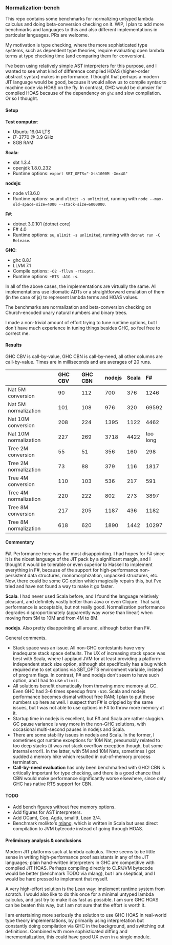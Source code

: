 ### Normalization-bench

This repo contains some benchmarks for normalizing untyped lambda calculus and
doing beta-conversion checking on it. WIP, I plan to add more benchmarks and languages
to this and also different implementations in particular languages. PRs are welcome.

My motivation is type checking, where the more sophisticated
type systems, such as dependent type theories, require evaluating open lambda
terms at type checking time (and comparing them for conversion).

I've been using relatively simple AST interpreters for this purpose, and I
wanted to see what kind of difference compiled HOAS (higher-order
abstract syntax) makes in performance. I thought that perhaps a modern JIT language would be
good, because it would allow us to compile syntax to machine code via HOAS on
the fly. In contrast, GHC would be clumsier for compiled HOAS because of the
dependency on `ghc` and slow compilation. Or so I thought.

#### Setup

__Test computer__:
- Ubuntu 16.04 LTS
- i7-3770 @ 3.9 GHz
- 8GB RAM

__Scala__:
- sbt 1.3.4
- openjdk 1.8.0_232
- Runtime options: `export SBT_OPTS="-Xss1000M -Xmx4G"`

__nodejs__:
- node v13.6.0
- Runtime options: `su` and `ulimit -s unlimited`, running with `node
  --max-old-space-size=4000 --stack-size=6000000`.

__F#__:
- dotnet 3.0.101 (dotnet core)
- F# 4.0
- Runtime options: `su`, `ulimit -s unlimited`, running with `dotnet run -C Release`.

__GHC__:
- ghc 8.8.1
- LLVM 7.1
- Compile options: `-O2 -fllvm -rtsopts`.
- Runtime options: `+RTS -A1G -s`.

In all of the above cases, the implementations are virtually the same. All implementations
use idiomatic ADTs or a straightforward emulation of them (in the case of js) to represent lambda terms and HOAS values.

The benchmarks are normalization and beta-conversion checking on Church-encoded unary natural numbers and
binary trees.

I made a non-trivial amount of effort trying to tune runtime options, but I
don't have much experience in tuning things besides GHC, so feel free to correct
me.

#### Results

GHC CBV is call-by-value, GHC CBN is call-by-need, all other columns are call-by-value. Times are in milliseconds and are averages of 20 runs.

|   | GHC CBV | GHC CBN | nodejs | Scala | F#  |
|:--|:--------|:-------|:------|:----|:------|
| Nat 5M conversion | 90 | 112 | 700 | 376        | 1246
| Nat 5M normalization | 101 | 108 | 976 | 320    | 69592
| Nat 10M conversion | 208 | 224 | 1395 | 1122    | 4462
| Nat 10M normalization | 227 | 269 | 3718 | 4422 | too long
| Tree 2M conversion | 55 | 51  | 356 | 160       | 298
| Tree 2M normalization | 73 | 88 | 379  | 116    | 1817
| Tree 4M conversion | 110 | 103 | 536 | 217      | 591
| Tree 4M normalization | 220 | 222 | 802 | 273   | 3897
| Tree 8M conversion | 217 | 205 | 1187 | 436     | 1182
| Tree 8M normalization | 618 | 620 | 1890 | 1442 | 10297

#### Commentary

__F#__. Performance here was the most disappointing. I had hopes for F# since it is the nicest language
of the JIT pack by a significant margin, and I thought it would be tolerable or even superior to Haskell to
implement everything in F#, because of the support for high-performance non-persistent data structures, monomorphization, unpacked structures, etc. Now, there could be some GC option which magically repairs this, but I've tried and have not found a way to make it go faster.

__Scala__. I had never used Scala before, and I found the language relatively pleasant, and definitely vastly better than Java or even Clojure. That said, performance is acceptable, but not really good. Normalization performance degrades disproportionately (apparently way worse than linear) when moving from 5M to 10M and from 4M to 8M.

__nodejs__. Also pretty disappointing all around, although better than F#.

General comments.
- Stack space was an issue. All non-GHC contestants have very inadequate stack space defaults. The UX of increasing stack space was best with Scala, where I applaud JVM for at least providing a platform-independent stack size option, although sbt specifically has a bug which required me to set options via SBT_OPTS environment variable, instead of program flags. In contrast, F# and nodejs don't seem to have such option, and I had to use `ulimit`.
- All solutions benefit dramatically from throwing more memory at GC. Even GHC had 3-6 times speedup from `-A1G`. Scala and nodejs performance becomes dismal without free RAM; I plan to put these numbers up here as well. I suspect that F# is crippled by the same issues, but I was not able to use options in F# to throw more memory at it.
- Startup time in nodejs is excellent, but F# and Scala are rather sluggish. GC pause variance is way more in the non-GHC solutions, with occasional multi-second pauses in nodejs and Scala.
- There are some stability issues in nodejs and Scala. In the former, I sometimes got runtime exceptions for 10M Nat, presumably related to too deep stacks (it was *not* stack overflow exception though, but some internal error!). In the latter, with 5M and 10M Nats, sometimes I got sudded a memory hike which  resulted in out-of-memory process termination.
- __Call-by-need evaluation__ has only been benchmarked with GHC! CBN is critically important for type checking, and there is a good chance that CBN would make performance significantly worse elsewhere, since only GHC has native RTS support for CBN.

#### TODO
- Add bench figures without free memory options.
- Add figures for AST interpreters.
- Add OCaml, Coq, Agda, smalltt, Lean 3/4.
- Benchmark molikto's [mlang](https://github.com/molikto/mlang), which is written in Scala but uses direct compilation to JVM bytecode instead of going through HOAS.

#### Preliminary analysis & conclusions

Modern JIT platforms suck at lambda calculus. There seems to be little sense in writing high-performance proof assistants in any of the JIT languages; plain hand-written interpreters in GHC are competitive with compiled JIT HOAS. Perhaps compiling directly to CLR/JVM bytecode would be better (benchmark TODO via mlang), but I am skeptical, and I would be hard pressed to implement that myself.

A very high-effort solution is the Lean way: implement runtime system from scratch. I would also like to do this once for a minimal untyped lambda calculus, and just try to make it as fast as possible. I am sure GHC HOAS can be beaten this way, but I am not sure that the effort is worth it.

I am entertaining more seriously the solution to use GHC HOAS in real-world type theory implementations, by primarily using interpretation but constantly doing compilation via GHC in the background, and switching out definitions. Combined with more sophisticated diffing and incrementalization, this could have good UX even in a single module.
